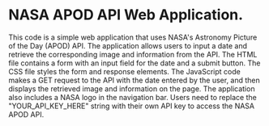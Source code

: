 <h1>NASA APOD API Web Application.</h1>
<p>This code is a simple web application that uses NASA's Astronomy Picture of the Day (APOD) API.
  The application allows users to input a date and retrieve the corresponding image and information from the API.
  The HTML file contains a form with an input field for the date and a submit button. The CSS file styles the form and response elements.
  The JavaScript code makes a GET request to the API with the date entered by the user, and then displays the retrieved image and information on the page.
  The application also includes a NASA logo in the navigation bar. Users need to replace the "YOUR_API_KEY_HERE" string with their own API key to access the NASA APOD API.</p>

